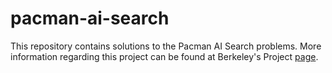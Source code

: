 # pacman-ai-search

This repository contains solutions to the Pacman AI Search problems. More information regarding this project can be found at Berkeley's Project [page](http://ai.berkeley.edu/search.html).
